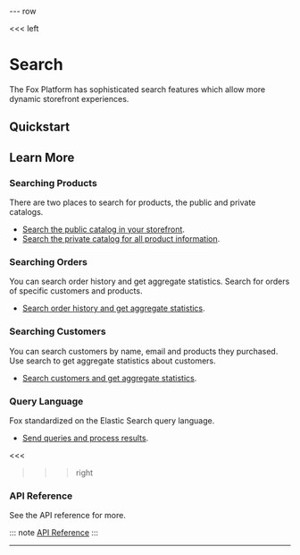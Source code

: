 --- row

<<< left

# Search

The Fox Platform has sophisticated search features which allow more dynamic storefront experiences.

## Quickstart

## Learn More

### Searching Products

There are two places to search for products, the public and private catalogs.

- [Search the public catalog in your storefront](public-catalog.html).
- [Search the private catalog for all product information](private-catalog.html).

### Searching Orders

You can search order history and get aggregate statistics. Search for orders of specific customers and products.

- [Search order history and get aggregate statistics](orders.html).

### Searching Customers

You can search customers by name, email and products they purchased. Use search to
get aggregate statistics about customers.

- [Search customers and get aggregate statistics](customers.html).

### Query Language

Fox standardized on the Elastic Search query language. 

- [Send queries and process results](language.html).

<<<

>>> right

### API Reference
See the API reference for more.

::: note
[API Reference](api/index.html)
:::

>>>

---
